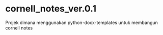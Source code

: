# cornell_notes_ver.0.1
Projek dimana menggunakan python-docx-templates untuk membangun cornell notes
